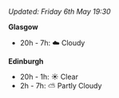 *Updated: Friday 6th May 19:30*

**Glasgow**

* 20h - 7h: :cloud: Cloudy

**Edinburgh**

* 20h - 1h: :sunny: Clear
* 2h - 7h: :partly_sunny: Partly Cloudy
